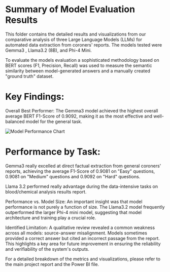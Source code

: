 # Summary of Model Evaluation Results

This folder contains the detailed results and visualizations from our comparative analysis of three Large Language Models (LLMs) for automated data extraction from coroners' reports. The models tested were Gemma3 , Llama3.2 (8B), and Phi-4 Mini.

To evaluate the models evaluation a sophisticated methodology based on BERT scores (F1, Precision, Recall) was used to measure the semantic similarity between model-generated answers and a manually created "ground truth" dataset.

# Key Findings:

Overall Best Performer: The Gemma3 model achieved the highest overall average BERT F1-Score of 0.9092, making it as the most effective and well-balanced model for the general task.

![Model Performance Chart](model_results.png)

# Performance by Task:

Gemma3 really excelled at direct factual extraction from general coroners' reports, achieving the average F1-Score of 0.9081 on "Easy" questions, 0.9081 on "Medium" questions and 0.9092 on "Hard" questions.

Llama 3.2 performed really advantage during the data-intensive tasks on blood/chemical analysis results report.

Performance vs. Model Size: An important insight was that model performance is not purely a function of size. The Llama3.2 model frequently outperformed the larger Phi-4 mini model, suggesting that model architecture and training play a crucial role.

Identified Limitation: A qualitative review revealed a common weakness across all models: source-answer misalignment. Models sometimes provided a correct answer but cited an incorrect passage from the report. This highlights a key area for future improvement in ensuring the reliability and verifiability of the system's outputs.



For a detailed breakdown of the metrics and visualizations, please refer to the main project report and the Power BI file.